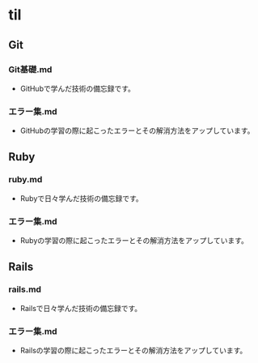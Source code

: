 # til

## Git
### Git基礎.md
- GitHubで学んだ技術の備忘録です。
### エラー集.md
- GitHubの学習の際に起こったエラーとその解消方法をアップしています。

## Ruby
### ruby.md
- Rubyで日々学んだ技術の備忘録です。
### エラー集.md
- Rubyの学習の際に起こったエラーとその解消方法をアップしています。

## Rails
### rails.md
- Railsで日々学んだ技術の備忘録です。
### エラー集.md
- Railsの学習の際に起こったエラーとその解消方法をアップしています。
